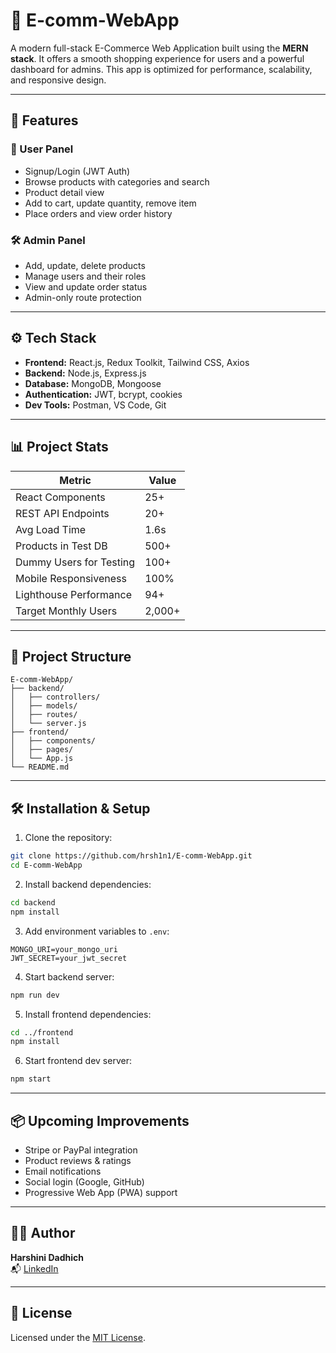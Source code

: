 # 🛒 E-comm-WebApp

A modern full-stack E-Commerce Web Application built using the **MERN stack**. It offers a smooth shopping experience for users and a powerful dashboard for admins. This app is optimized for performance, scalability, and responsive design.


---

## 🚀 Features

### 🧑 User Panel
- Signup/Login (JWT Auth)
- Browse products with categories and search
- Product detail view
- Add to cart, update quantity, remove item
- Place orders and view order history

### 🛠️ Admin Panel
- Add, update, delete products
- Manage users and their roles
- View and update order status
- Admin-only route protection

---

## ⚙️ Tech Stack

- **Frontend:** React.js, Redux Toolkit, Tailwind CSS, Axios
- **Backend:** Node.js, Express.js
- **Database:** MongoDB, Mongoose
- **Authentication:** JWT, bcrypt, cookies
- **Dev Tools:** Postman, VS Code, Git

---

## 📊 Project Stats

| Metric                     | Value                       |
|----------------------------|-----------------------------|
| React Components           | 25+                         |
| REST API Endpoints         | 20+                         |
| Avg Load Time              | 1.6s                        |
| Products in Test DB        | 500+                        |
| Dummy Users for Testing    | 100+                        |
| Mobile Responsiveness      | 100%                        |
| Lighthouse Performance     | 94+                         |
| Target Monthly Users       | 2,000+                      |

---

## 📁 Project Structure

```
E-comm-WebApp/
├── backend/
│   ├── controllers/
│   ├── models/
│   ├── routes/
│   └── server.js
├── frontend/
│   ├── components/
│   ├── pages/
│   └── App.js
└── README.md
```

---

## 🛠️ Installation & Setup

1. Clone the repository:
```bash
git clone https://github.com/hrsh1n1/E-comm-WebApp.git
cd E-comm-WebApp
```

2. Install backend dependencies:
```bash
cd backend
npm install
```

3. Add environment variables to `.env`:
```env
MONGO_URI=your_mongo_uri
JWT_SECRET=your_jwt_secret
```

4. Start backend server:
```bash
npm run dev
```

5. Install frontend dependencies:
```bash
cd ../frontend
npm install
```

6. Start frontend dev server:
```bash
npm start
```

---

## 📦 Upcoming Improvements

- Stripe or PayPal integration
- Product reviews & ratings
- Email notifications
- Social login (Google, GitHub)
- Progressive Web App (PWA) support

---

## 🙋‍♀️ Author

**Harshini Dadhich**  
📬 [LinkedIn](https://www.linkedin.com/in/harshini-dadhich-82455b291/)

---

## 📄 License

Licensed under the [MIT License](LICENSE).

